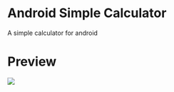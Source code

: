 # Android Simple Calculator
A simple calculator for android

# Preview
![](https://github.com/coderHM79/MHM-Simple-Calculator/blob/main/preview.gif)
